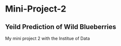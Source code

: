 # Mini-Project-2
## Yeild Prediction of Wild Blueberries
My mini project 2 with the Institue of Data
